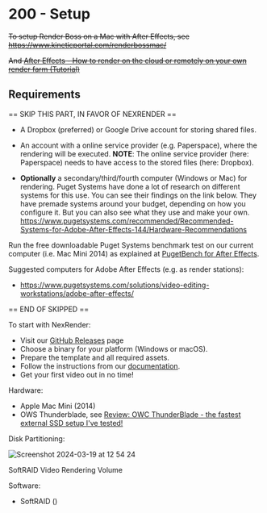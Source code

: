 # 200 - Setup

~~To setup Render Boss on a Mac with After Effects, see https://www.kineticportal.com/renderbossmac/~~

~~And [After Effects - How to render on the cloud or remotely on your own render farm (Tutorial)](https://www.youtube.com/watch?v=tA_oHbvAnYs)~~

## Requirements

== SKIP THIS PART, IN FAVOR OF NEXRENDER ==

- A Dropbox (preferred) or Google Drive account for storing shared files.
- An account with a online service provider (e.g. Paperspace), where the rendering will be executed. **NOTE**: The online service provider (here: Paperspace) needs to have access to the stored files (here: Dropbox).

- **Optionally** a secondary/third/fourth computer (Windows or Mac) for rendering. Puget Systems have done a lot of research on different systems for this use. You can see their findings on the link below. They have premade systems around your budget, depending on how you configure it. But you can also see what they use and make your own.
 https://www.pugetsystems.com/recommended/Recommended-Systems-for-Adobe-After-Effects-144/Hardware-Recommendations

Run the free downloadable Puget Systems benchmark test on our current computer (i.e. Mac Mini 2014) as explained at [PugetBench for After Effects](https://www.pugetsystems.com/labs/articles/pugetbench-for-after-effects-1287/).

Suggested computers for Adobe After Effects (e.g. as render stations):

- https://www.pugetsystems.com/solutions/video-editing-workstations/adobe-after-effects/

== END OF SKIPPED ==

To start with NexRender:

- Visit our [GitHub Releases](https://github.com/inlife/nexrender/releases) page
- Choose a binary for your platform (Windows or macOS).
- Prepare the template and all required assets.
- Follow the instructions from our [documentation](https://github.com/inlife/nexrender/).
- Get your first video out in no time!

Hardware:

- Apple Mac Mini (2014)
- OWS Thunderblade, see [Review: OWC ThunderBlade - the fastest external SSD setup I've tested!](https://www.youtube.com/watch?v=gLGd9_0rX2A)

Disk Partitioning:

![Screenshot 2024-03-19 at 12 54 24](https://github.com/vanHeemstraCreations/movie-digital-twin/assets/1499433/2f5b2782-4a96-418e-b55c-05198ba5267a)

SoftRAID Video Rendering Volume

Software:

- SoftRAID ()
